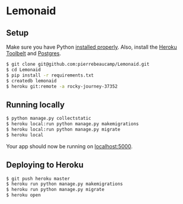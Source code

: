# Lemonaid

## Setup

Make sure you have Python [installed properly](http://install.python-guide.org).  Also, install the [Heroku Toolbelt](https://toolbelt.heroku.com/) and [Postgres](https://devcenter.heroku.com/articles/heroku-postgresql#local-setup).

```sh
$ git clone git@github.com:pierrebeaucamp/Lemonaid.git
$ cd Lemonaid
$ pip install -r requirements.txt
$ createdb lemonaid
$ heroku git:remote -a rocky-journey-37352
```

## Running locally

```sh
$ python manage.py collectstatic
$ heroku local:run python manage.py makemigrations
$ heroku local:run python manage.py migrate
$ heroku local
```

Your app should now be running on [localhost:5000](http://localhost:5000/).

## Deploying to Heroku

```sh
$ git push heroku master
$ heroku run python manage.py makemigrations
$ heroku run python manage.py migrate
$ heroku open
```
